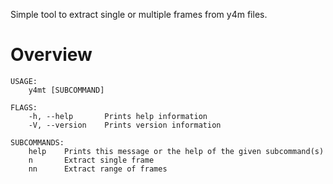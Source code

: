 Simple tool to extract single or multiple frames from y4m files.

# Overview

```
USAGE:
    y4mt [SUBCOMMAND]

FLAGS:
    -h, --help       Prints help information
    -V, --version    Prints version information

SUBCOMMANDS:
    help    Prints this message or the help of the given subcommand(s)
    n       Extract single frame
    nn      Extract range of frames
```
